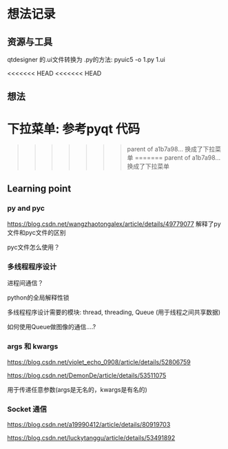 # 想法记录

## 资源与工具

qtdesigner 的.ui文件转换为 .py的方法: pyuic5 -o 1.py 1.ui 

 
<<<<<<< HEAD
<<<<<<< HEAD

## 想法

下拉菜单: 参考pyqt 代码
=======
>>>>>>> parent of a1b7a98... 换成了下拉菜单
=======
>>>>>>> parent of a1b7a98... 换成了下拉菜单





## Learning point

### py and pyc

https://blog.csdn.net/wangzhaotongalex/article/details/49779077 解释了py文件和pyc文件的区别

pyc文件怎么使用？



### 多线程程序设计

进程间通信？

python的全局解释性锁

多线程程序设计需要的模块: thread, threading, Queue (用于线程之间共享数据)

如何使用Queue做图像的通信....?

### args 和 kwargs

https://blog.csdn.net/violet_echo_0908/article/details/52806759

https://blog.csdn.net/DemonDe/article/details/53511075

用于传递任意参数(args是无名的，kwargs是有名的)



### Socket 通信

https://blog.csdn.net/a19990412/article/details/80919703

https://blog.csdn.net/luckytanggu/article/details/53491892

